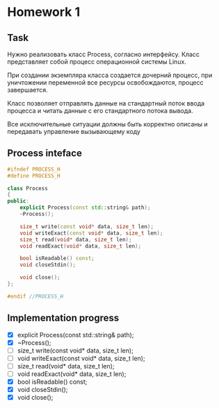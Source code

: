 # Homework 1

## Task

Нужно реализовать класс Process, согласно интерфейсу.
Класс представляет собой процесс операционной системы
Linux.

При создании экземпляра класса создается дочерний
процесс, при уничтожении переменной все ресурсы
освобождаются, процесс завершается.

Класс позволяет отправлять данные на стандартный поток
ввода процесса и читать данные с его стандартного
потока вывода.

Все исключительные ситуации должны быть корректно
описаны и передавать управление вызывающему коду

## Process inteface

```cpp
#ifndef PROCESS_H
#define PROCESS_H

class Process
{
public:
    explicit Process(const std::string& path);
    ~Process();

    size_t write(const void* data, size_t len);
    void writeExact(const void* data, size_t len);
    size_t read(void* data, size_t len);
    void readExact(void* data, size_t len);

    bool isReadable() const;
    void closeStdin();

    void close();
};

#endif //PROCESS_H
```

## Implementation progress

- [x] explicit Process(const std::string& path);
- [x] ~Process();
- [ ] size_t write(const void* data, size_t len);
- [ ] void writeExact(const void* data, size_t len);
- [ ] size_t read(void* data, size_t len);
- [ ] void readExact(void* data, size_t len);
- [x] bool isReadable() const;
- [x] void closeStdin();
- [x] void close();
